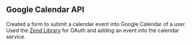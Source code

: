 ## Google Calendar API

Created a form to submit a calendar event into Google Calendar of a user.
Used the [Zend Library](http://framework.zend.com/downloads) for OAuth and adding an event into the calendar service.